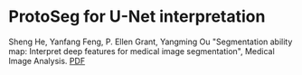 # ProtoSeg for U-Net interpretation

Sheng He, Yanfang Feng, P. Ellen Grant, Yangming Ou "Segmentation ability map: Interpret deep features for medical image segmentation", Medical Image Analysis. [PDF](`https://www.sciencedirect.com/science/article/pii/S1361841522003541`)

